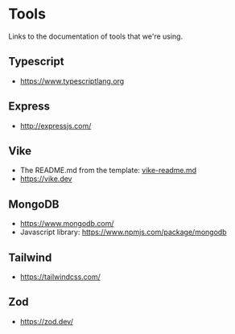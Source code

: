 # Tools

Links to the documentation of tools that we're using.

## Typescript

- https://www.typescriptlang.org

## Express

- http://expressjs.com/

## Vike

- The README.md from the template: [vike-readme.md](/docs/vike-readme.md)
- https://vike.dev

## MongoDB

- https://www.mongodb.com/
- Javascript library: https://www.npmjs.com/package/mongodb

## Tailwind

- https://tailwindcss.com/

## Zod

- https://zod.dev/
